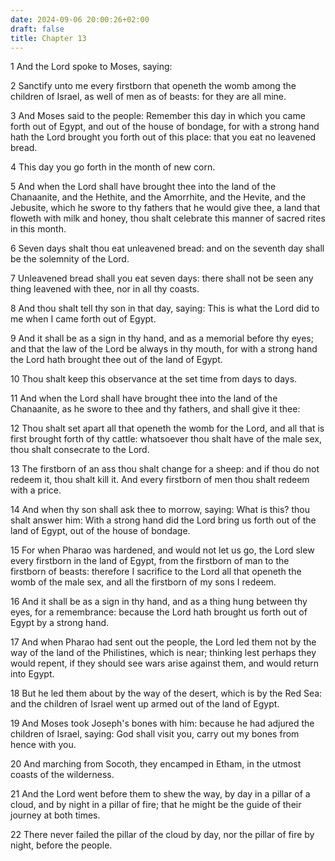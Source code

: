 ```yaml
---
date: 2024-09-06 20:00:26+02:00
draft: false
title: Chapter 13
---
```




1 And the Lord spoke to Moses, saying:

2 Sanctify unto me every firstborn that openeth the womb among the children of Israel, as well of men as of beasts: for they are all mine.

3 And Moses said to the people: Remember this day in which you came forth out of Egypt, and out of the house of bondage, for with a strong hand hath the Lord brought you forth out of this place: that you eat no leavened bread.

4 This day you go forth in the month of new corn.

5 And when the Lord shall have brought thee into the land of the Chanaanite, and the Hethite, and the Amorrhite, and the Hevite, and the Jebusite, which he swore to thy fathers that he would give thee, a land that floweth with milk and honey, thou shalt celebrate this manner of sacred rites in this month.

6 Seven days shalt thou eat unleavened bread: and on the seventh day shall be the solemnity of the Lord.

7 Unleavened bread shall you eat seven days: there shall not be seen any thing leavened with thee, nor in all thy coasts.

8 And thou shalt tell thy son in that day, saying: This is what the Lord did to me when I came forth out of Egypt.

9 And it shall be as a sign in thy hand, and as a memorial before thy eyes; and that the law of the Lord be always in thy mouth, for with a strong hand the Lord hath brought thee out of the land of Egypt.

10 Thou shalt keep this observance at the set time from days to days.

11 And when the Lord shall have brought thee into the land of the Chanaanite, as he swore to thee and thy fathers, and shall give it thee:

12 Thou shalt set apart all that openeth the womb for the Lord, and all that is first brought forth of thy cattle: whatsoever thou shalt have of the male sex, thou shalt consecrate to the Lord.

13 The firstborn of an ass thou shalt change for a sheep: and if thou do not redeem it, thou shalt kill it. And every firstborn of men thou shalt redeem with a price.

14 And when thy son shall ask thee to morrow, saying: What is this? thou shalt answer him: With a strong hand did the Lord bring us forth out of the land of Egypt, out of the house of bondage.

15 For when Pharao was hardened, and would not let us go, the Lord slew every firstborn in the land of Egypt, from the firstborn of man to the firstborn of beasts: therefore I sacrifice to the Lord all that openeth the womb of the male sex, and all the firstborn of my sons I redeem.

16 And it shall be as a sign in thy hand, and as a thing hung between thy eyes, for a remembrance: because the Lord hath brought us forth out of Egypt by a strong hand.

17 And when Pharao had sent out the people, the Lord led them not by the way of the land of the Philistines, which is near; thinking lest perhaps they would repent, if they should see wars arise against them, and would return into Egypt.

18 But he led them about by the way of the desert, which is by the Red Sea: and the children of Israel went up armed out of the land of Egypt.

19 And Moses took Joseph's bones with him: because he had adjured the children of Israel, saying: God shall visit you, carry out my bones from hence with you.

20 And marching from Socoth, they encamped in Etham, in the utmost coasts of the wilderness.

21 And the Lord went before them to shew the way, by day in a pillar of a cloud, and by night in a pillar of fire; that he might be the guide of their journey at both times.

22 There never failed the pillar of the cloud by day, nor the pillar of fire by night, before the people.

